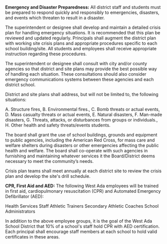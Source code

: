 
**Emergency and Disaster Preparedness:**
All district staff and students must be prepared to respond quickly and responsibly to emergencies, disasters, and
events which threaten to result in a disaster.

The superintendent or designee shall develop and maintain a detailed crisis plan for handling emergency
situations. It is recommended that this plan be reviewed and updated regularly. Principals shall augment the district
plan with working site crisis plans and appropriate procedures specific to each school building/site. All students and
employees shall receive appropriate instruction regarding these procedures.

The superintendent or designee shall consult with city and/or county agencies so that district and site plans may
provide the best possible way of handling each situation. These consultations should also consider emergency
communications systems between these agencies and each district school.

District and site plans shall address, but will not be limited to, the following situations:


A. Structure fires,
B. Environmental fires.,
C. Bomb threats or actual events,
D. Mass casualty threats or actual events,
E. Natural disasters,
F. Man-made disasters,
G. Threats, attacks, or disturbances from groups or individuals.,
H. Other health and safety threats/events students.

The board shall grant the use of school buildings, grounds and equipment to public agencies, including the American
Red Cross, for mass care and welfare shelters during disasters or other emergencies affecting the public health and
welfare. The board shall co-operate with such agencies in furnishing and maintaining whatever services it the
Board/District deems necessary to meet the community’s needs.

Crisis plan teams shall meet annually at each district site to review the crisis plan and develop the site's drill
schedule.

**CPR, First Aid and AED:**
The following West Ada employees will be trained in first aid, cardiopulmonary resuscitation (CPR) and Automated
Emergency Defibrillator (AED):


Health Services Staff
Athletic Trainers
Secondary Athletic Coaches
School Administrators

In addition to the above employee groups, it is the goal of the West Ada School District that 10% of a school's staff
hold CPR with AED certification. Each principal shall encourage staff members at each school to hold valid
certificates in these areas.
